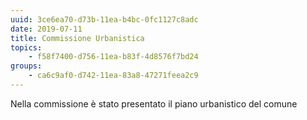```yaml
---
uuid: 3ce6ea70-d73b-11ea-b4bc-0fc1127c8adc
date: 2019-07-11
title: Commissione Urbanistica
topics:
    - f58f7400-d756-11ea-b83f-4d8576f7bd24
groups:
    - ca6c9af0-d742-11ea-83a8-47271feea2c9
---
```


Nella commissione è stato presentato il piano urbanistico del comune
